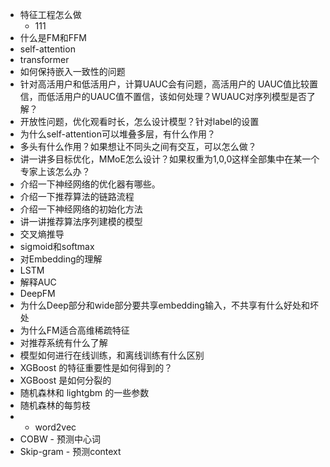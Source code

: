 - 特征工程怎么做
  - 111
- 什么是FM和FFM
- self-attention
- transformer
- 如何保持嵌入一致性的问题
- 针对高活用户和低活用户，计算UAUC会有问题，高活用户的 UAUC值比较置信，而低活用户的UAUC值不置信，该如何处理？WUAUC对序列模型是否了解？
- 开放性问题，优化观看时长，怎么设计模型？针对label的设置
- 为什么self-attention可以堆叠多层，有什么作用？ 
- 多头有什么作用？如果想让不同头之间有交互，可以怎么做？
- 讲一讲多目标优化，MMoE怎么设计？如果权重为1,0,0这样全部集中在某一个专家上该怎么办？
- 介绍一下神经网络的优化器有哪些。
- 介绍一下推荐算法的链路流程
- 介绍一下神经网络的初始化方法
- 讲一讲推荐算法序列建模的模型
- 交叉熵推导
- sigmoid和softmax
- 对Embedding的理解
- LSTM
- 解释AUC
- DeepFM
- 为什么Deep部分和wide部分要共享embedding输入，不共享有什么好处和坏处
- 为什么FM适合高维稀疏特征
- 对推荐系统有什么了解
- 模型如何进行在线训练，和离线训练有什么区别
- XGBoost 的特征重要性是如何得到的？
- XGBoost 是如何分裂的
- 随机森林和 lightgbm 的一些参数
- 随机森林的每剪枝
- - word2vec
- COBW - 预测中心词
- Skip-gram - 预测context
